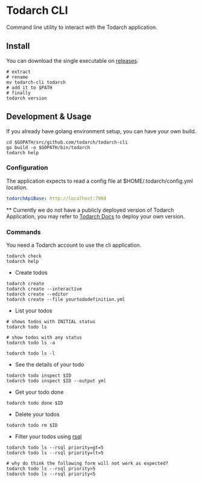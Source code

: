 # Todarch CLI

Command line utility to interact with the Todarch application.

## Install

You can download the single executable on [releases](https://github.com/todarch/todarch-cli/releases).

```shell
# extract
# rename
mv todarch-cli todarch
# add it to $PATH
# finally
todarch version
```

## Development & Usage

If you already have golang environment setup, you can have your own build.

```shell
cd $GOPATH/src/github.com/todarch/todarch-cli
go build -o $GOPATH/bin/todarch
todarch help
```

### Configuration

The application expects to read a config file at $HOME/.todarch/config.yml location.

```yaml
todarchApiBase: http://localhost:7004
```

** Currently we do not have a publicly deployed version of Todarch Application, you may refer to [Todarch Docs](https://github.com/todarch/todarch-docs) to deploy your own version.

### Commands

You need a Todarch account to use the cli application.

```shell
todarch check
todarch help
```

* Create todos

```shell
todarch create
todarch create --interactive
todarch create --editor
todarch create --file yourtododefinition.yml
```

* List your todos

```shell
# shows todos with INITIAL status
todarch todo ls

# show todos with any status
todarch todo ls -a

todarch todo ls -l
```

* See the details of your todo

```shell
todarch todo inspect $ID
todarch todo inspect $ID --output yml
```

* Get your todo done

```shell
todarch todo done $ID
```

* Delete your todos

```shell
todarch todo rm $ID
```

* Filter your todos using [rsql](https://github.com/jirutka/rsql-parser)

```shell
todarch todo ls --rsql priority=gt=5
todarch todo ls --rsql priority=lt=5

# why do think the following form will not work as expected?
todarch todo ls --rsql priority>5
todarch todo ls --rsql priority<5
```
